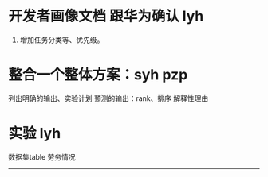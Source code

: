 # 开发者画像文档 跟华为确认 lyh
1. 增加任务分类等、优先级。


# 整合一个整体方案：syh pzp

列出明确的输出、实验计划
预测的输出：rank、排序
解释性理由

# 实验 lyh
数据集table
劳务情况


---
